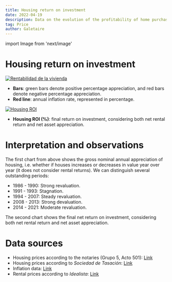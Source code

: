 ```yaml
---
title: Housing return on investment
date: 2022-04-19
description: Data on the evolution of the profitability of home purchases (gross, net and including rental returns), using an annual basis.
tag: Price
author: Galetaire
---
```


import Image from 'next/image'

# Housing return on investment

[![Rentabilidad de la vivienda](/images/rendibilitat.png)](/images/rendibilitat.png?param1=value1?target=_blank)

- **Bars**: green bars denote positive percentage appreciation, and red bars denote negative percentage appreciation.
- **Red line**: annual inflation rate, represented in percentage.

[![Housing ROI](/images/housingroi.png)](/images/housingroi.png?param1=value1&target=_blank)

- **Housing ROI (%)**: final return on investment, considering both net rental return and net asset appreciation.

# Interpretation and observations

The first chart from above shows the gross nominal annual appreciation of housing, i.e. whether if houses increases or decreases in value year over year (it does not consider rental returns). We can distinguish several outstanding periods:

- 1986 - 1990: Strong revaluation.
- 1991 - 1993: Stagnation.
- 1994 - 2007: Steady revaluation.
- 2008 - 2013: Strong devaluation.
- 2014 - 2021: Moderate revaluation.

The second chart shows the final net return on investment, considering both net rental return and net asset appreciation.

# Data sources

- Housing prices according to the notaries (Grupo 5, Acto 501): [Link](http://www.notariado.org/liferay/web/cien/estadisticas-al-completo)
- Housing prices according to _Sociedad de Tasación_: [Link](https://www.st-tasacion.es/informe-de-tendencias-digital/)
- Inflation data: [Link](https://www.inflation.eu/en/inflation-rates/spain/historic-inflation/cpi-inflation-spain.aspx)
- Rental prices according to _Idealista_: [Link](https://www.idealista.com/sala-de-prensa/informes-precio-vivienda/alquiler/)

